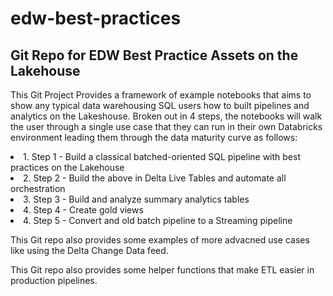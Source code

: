 # edw-best-practices
## Git Repo for EDW Best Practice Assets on the Lakehouse

This Git Project Provides a framework of example notebooks that aims to show any typical data warehousing SQL users how to built pipelines and analytics on the Lakeshouse. Broken out in 4 steps, the notebooks will walk the user through a single use case that they can run in their own Databricks environment leading them through the data maturity curve as follows: 

<li> 1. Step 1 - Build a classical batched-oriented SQL pipeline with best practices on the Lakehouse

<li> 2. Step 2 - Build the above in Delta Live Tables and automate all orchestration

<li> 3. Step 3 - Build and analyze summary analytics tables
  
<li> 4. Step 4 - Create gold views
  
<li> 4. Step 5 - Convert and old batch pipeline to a Streaming pipeline 
  
  
 This Git repo also provides some examples of more advacned use cases like using the Delta Change Data feed. 
  
 This Git repo also provides some helper functions that make ETL easier in production pipelines.

